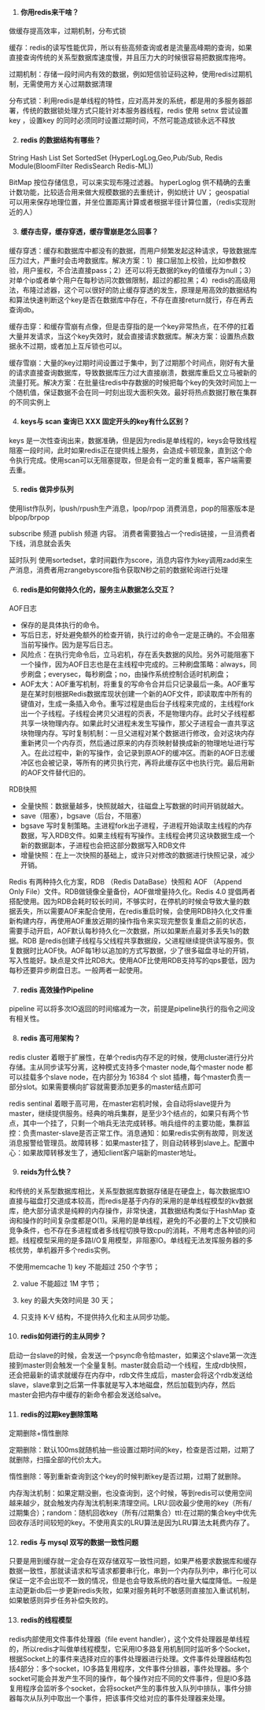1. #### 你用redis来干啥？

做缓存提高效率，过期机制，分布式锁

缓存：redis的读写性能优异，所以有些高频查询或者是流量高峰期的查询，如果直接查询传统的关系型数据库速度慢，并且压力大的时候很容易把数据库拖垮。

过期机制：存储一段时间内有效的数据，例如短信验证码这种，使用redis过期机制，无需使用方关心过期数据清理

分布式锁：利用redis是单线程的特性，应对高并发的系统，都是用的多服务器部署，传统的数据锁处理方式只能针对本服务器线程，redis 使用 setnx 尝试设置key ，设置key 的同时必须同时设置过期时间，不然可能造成锁永远不释放 

2. #### redis 的数据结构有哪些？

String Hash List Set SortedSet  (HyperLogLog,Geo,Pub/Sub, Redis Module(BloomFilter RedisSearch Redis-ML))

BitMap 按位存储信息，可以来实现布隆过滤器。 hyperLoglog 供不精确的去重计数功能，比较适合用来做大规模数据的去重统计，例如统计 UV； geospatial 可以用来保存地理位置，并坐位置距离计算或者根据半径计算位置，（redis实现附近的人）

3. #### 缓存击穿，缓存穿透，缓存雪崩是怎么回事？

缓存穿透：缓存和数据库中都没有的数据，而用户频繁发起这种请求，导致数据库压力过大，严重时会击垮数据库。解决方案：1）接口层加上校验，比如参数校验，用户鉴权，不合法直接pass；2）还可以将无数据的key的值缓存为null；3）对单个ip或者单个用户在每秒访问次数做限制，超过的都拉黑；4）redis的高级用法，布隆过滤器，这个可以很好的防止缓存穿透的发生，原理是用高效的数据结构和算法快速判断这个key是否在数据库中存在，不存在直接return就行，存在再去查询db。

缓存击穿：和缓存雪崩有点像，但是击穿指的是一个key非常热点，在不停的扛着大量并发请求，当这个key失效时，就会直接请求数据库。解决方案：设置热点数据永不过期，或者加上互斥锁也可以。

缓存雪崩：大量的key过期时间设置过于集中，到了过期那个时间点，刚好有大量的请求直接查询数据库，导致数据库压力过大直接崩溃，数据库重启又立马被新的流量打死。解决方案：在批量往redis中存数据的时候把每个key的失效时间加上一个随机值，保证数据不会在同一时刻出现大面积失效。最好将热点数据打散在集群的不同实例上

4. #### keys与 scan 查询已 XXX 固定开头的key有什么区别？

keys 是一次性查询出来，数据准确，但是因为redis是单线程的，keys会导致线程阻塞一段时间，此时如果redis正在提供线上服务，会造成卡顿现象，直到这个命令执行完成。使用scan可以无阻塞提取，但是会有一定的重复概率，客户端需要去重。

5. #### redis 做异步队列

使用list作队列，lpush/rpush生产消息，lpop/rpop 消费消息，pop的阻塞版本是 blpop/brpop

subscribe 频道  publish 频道 内容。 消费者需要独占一个redis链接，一旦消费者下线，消息就会丢失

延时队列 使用sortedset，拿时间戳作为score，消息内容作为key调用zadd来生产消息，消费者用zrangebyscore指令获取N秒之前的数据轮询进行处理

6. #### redis是如何做持久化的，服务主从数据怎么交互？

AOF日志

- 保存的是具体执行的命令。
- 写后日志，好处避免额外的检查开销，执行过的命令一定是正确的。不会阻塞当前写操作。因为是写后日志。
- 风险点：在执行完命令后，立马宕机，存在丢失数据的风险。另外可能阻塞下一个操作，因为AOF日志也是在主线程中完成的。三种刷盘策略：always，同步刷盘；everysec，每秒刷盘；no，由操作系统控制合适时机刷盘；
- AOF太大：AOF重写机制，将重复的写命令合并后只记录最后一条。AOF重写是在某时刻根据Redis数据库现状创建一个新的AOF文件，即读取库中所有的键值对，生成一条插入命令。重写过程是由后台子线程来完成的，主线程fork出一个子线程。子线程会拷贝父进程的页表，不是物理内存。此时父子线程都共享一块物理内存。如果此时父进程未发生写操作，那父子进程会一直共享这块物理内存。写时复制机制：一旦父进程对某个数据进行修改，会对这块内存重新拷贝一个内存页，然后通过原来的内存页映射替换成新的物理地址进行写入。在此过程中，新的写操作，会记录到原AOF的缓冲区。而新的AOF日志缓冲区也会被记录，等所有的拷贝执行完，再将此缓存区中也执行完。最后用新的AOF文件替代旧的。

RDB快照

- 全量快照：数据量越多，快照就越大，往磁盘上写数据的时间开销就越大。
- save（阻塞），bgsave（后台，不阻塞）
- bgsave 写时复制策略。主进程fork出子进程，子进程开始读取主线程的内存数据，写入RDB文件。如果主线程有写操作。主线程会拷贝这块数据生成一个新的数据副本，子进程也会把这部分数据写入RDB文件
- 增量快照：在上一次快照的基础上，或许只对修改的数据进行快照记录，减少开销。

Redis 有两种持久化方案，RDB （Redis DataBase）快照和 AOF （Append Only File）文件。RDB做镜像全量备份，AOF做增量持久化。Redis 4.0 提倡两者搭配使用。因为RDB会耗时较长时间，不够实时，在停机的时候会导致大量的数据丢失，所以需要AOF来配合使用，在redis重启时候，会使用RDB持久化文件重新构建内存，再使用AOF重放近期的操作指令来实现完整恢复重启之前的状态，需要手动开启，AOF默认每秒持久化一次数据，所以如果断点最对多丢失1s的数据。RDB 是redis创建子线程与父线程共享数据段，父进程继续提供读写服务。恢复数据时比AOF快。AOF每1秒以追加的方式写数据，少了很多磁盘寻址的开销，写入性能好。缺点是文件比RDB大。使用AOF比使用RDB支持写的qps要低，因为每秒还要异步刷盘日志。一般两者一起使用。

7. #### redis 高效操作Pipeline

pipeline 可以将多次IO返回的时间缩减为一次，前提是pipeline执行的指令之间没有相关性。

8. #### redis 高可用架构？

redis cluster 着眼于扩展性，在单个redis内存不足的时候，使用cluster进行分片存储。主从同步读写分离，这种模式支持多个master node,每个master node 都可以挂载多个slave node，在内部分为 16384 个 slot 插槽，每个master负责一部分slot。如果需要横向扩容就需要添加更多的master结点即可

redis sentinal 着眼于高可用，在master宕机时候，会自动将slave提升为master，继续提供服务。经典的哨兵集群，是至少3个结点的，如果只有两个节点，其中一个挂了，只剩一个哨兵无法完成转移。哨兵组件的主要功能，集群监控：负责master-slave是否正常工作。消息通知：如果redis实例有故障，则发送消息报警给管理员。故障转移：如果master挂了，则自动转移到slave上。配置中心：如果故障转移发生了，通知client客户端新的master地址。

9. #### reids为什么快？

和传统的关系型数据库相比，关系型数据库数据存储是在硬盘上，每次数据库IO直接与磁盘打交道成本较高，而redis是基于内存的采用的是单线程模型的kv数据库，绝大部分请求是纯粹的内存操作，非常快速，其数据结构类似于HashMap 查询和操作的时间复杂度都是O(1)。采用的是单线程，避免的不必要的上下文切换和竞争条件，也不存在多进程或者多线程切换导致cpu的消耗，不用考虑各种锁的问题。线程模型采用的是多路I/O复用模型，非阻塞IO。单线程无法发挥服务器的多核优势，单机器开多个redis实例。

不使用memcache 1) key 不能超过 250 个字节；

2) value 不能超过 1M 字节；

3) key 的最大失效时间是 30 天；

4) 只支持 K-V 结构，不提供持久化和主从同步功能。

10. #### redis如何进行的主从同步？

启动一台slave的时候，会发送一个psync命令给master，如果这个slave第一次连接到master则会触发一个全量复制。master就会启动一个线程，生成rdb快照，还会把最新的请求就缓存在内存中，rdb文件生成后，master会将这个rdb发送给slave，slave拿到之后第一件事就是写入本地磁盘，然后加载到内存，然后master会把内存中缓存的新命令都会发送给salve。

11. #### redis的过期key删除策略

定期删除+惰性删除

定期删除：默认100ms就随机抽一些设置过期时间的key，检查是否过期，过期了就删除，扫描全部的代价太大。

惰性删除：等到重新查询到这个key的时候判断key是否过期，过期了就删除。

内存淘汰机制：如果定期没删，也没查询到，这个时候，等到redis可以使用空间越来越少，就会触发内存淘汰机制来清理空间。LRU:回收最少使用的key（所有/过期集合）；random：随机回收key（所有/过期集合）ttl:在过期的集合key中优先回收存活时间较短的key。不使用真实的LRU算法是因为LRU算法太耗费内存了。

12. #### redis 与 mysql 双写的数据一致性问题

只要是用到缓存就一定会存在双存储双写一致性问题，如果严格要求数据库和缓存数据一致性，那就读请求和写请求都要串行化，串到一个内存队列中，串行化可以保证一定不会出现不一致的情况，但是也会导致系统的吞吐量大幅度降低。一般是主动更新db后一步更新redis失败，如果对服务耗时不敏感则直接加入重试机制，如果敏感则异步任务补偿失败的。

13. #### redis的线程模型

redis内部使用文件事件处理器（file event handler），这个文件处理器是单线程的，所以redis才叫做单线程模型，它采用IO多路复用机制同时监听多个Socket，根据Socket上的事件来选择对应的事件处理器进行处理。文件事件处理器结构包括4部分：多个socket，IO多路复用程序，文件事件分排器，事件处理器。多个socket可能会并发产生不同的操作，每个操作对应不同的文件事件，但是IO多路复用程序会监听多个socket，会将socket产生的事件放入队列中排队，事件分排器每次从队列中取出一个事件，把该事件交给对应的事件处理器来处理。